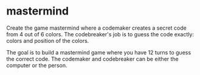 # mastermind

Create the game mastermind where a codemaker creates a secret code from 4 out of 6 colors.
The codebreaker's job is to guess the code exactly: colors and position of the colors. 

The goal is to build a mastermind game where you have 12 turns to guess the correct code. 
The codemaker and codebreaker can be either the computer or the person.